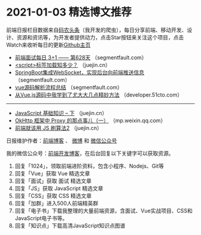 # 2021-01-03 精选博文推荐

前端日报栏目数据来自[码农头条](https://toutiao.qdkfweb.cn/)（我开发的爬虫），每日分享前端、移动开发、设计、资源和资讯等，为开发者提供动力，点击Star按钮来关注这个项目，点击Watch来收听每日的更新[Github主页](https://github.com/kujian/frontendDaily)
* [前端面试每日 3+1 —— 第628天](https://segmentfault.com/a/1190000038782706) （segmentfault.com）
* [&lt;script&gt;标签加载知多少？](https://juejin.cn/post/6913156226008711182) （juejin.cn）
* [SpringBoot集成WebSocket，实现后台向前端推送信息](https://segmentfault.com/a/1190000038781620) （segmentfault.com）
* [vue源码解析流程总结](https://segmentfault.com/a/1190000038778228) （segmentfault.com）
* [从Vue.js源码中我学到了尤大大几点精妙方法](https://developer.51cto.com/art/202101/638486.htm) （developer.51cto.com）

***
* [JavaScript 基础知识 &#8211; 下](https://juejin.cn/post/6912947415590895629) （juejin.cn）
* [OkHttp 框架中 Proxy 的那点事儿（一）](https://mp.weixin.qq.com/s/cWOFO8jCXGglb6rNfASzsA) （mp.weixin.qq.com）
* [前端就该用 JS 刷算法2](https://juejin.cn/post/6913143820129402893) （juejin.cn）

日报维护作者：[前端博客](https://qdkfweb.cn/) 、 [微博](http://weibo.com/kujian) 和 [微信公众号](https://open.weixin.qq.com/qr/code?username=caibaojian_com)

我的微信公众号：[前端开发博客](https://open.weixin.qq.com/qr/code?username=caibaojian_com)，在后台回复以下关键字可以获取资源。

1. 回复「1024」，领取前端进阶资料，包含小程序、Nodejs、Git等
2. 回复「Vue」获取 Vue 精选文章
3. 回复「面试」获取 面试 精选文章
4. 回复「JS」获取 JavaScript 精选文章
5. 回复「CSS」获取 CSS 精选文章
6. 回复「加群」进入500人前端精英群
7. 回复「电子书」下载我整理的大量前端资源，含面试、Vue实战项目、CSS和JavaScript电子书等。
8. 回复「知识点」下载高清JavaScript知识点图谱